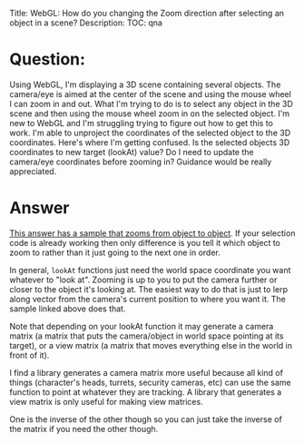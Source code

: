 Title: WebGL: How do you changing the Zoom direction after selecting an object in a scene?
Description:
TOC: qna

# Question:

Using WebGL, I'm displaying a 3D scene containing several objects.  The camera/eye is aimed at the center of the scene and using the mouse wheel I can zoom in and out.  What I'm trying to do is to select any object in the 3D scene and then using the mouse wheel zoom in on the selected object.  I'm new to WebGL and I'm struggling trying to figure out how to get this to work.  I'm able to unproject the coordinates of the selected object to the 3D coordinates.  Here's where I'm getting confused.  Is the selected objects 3D coordinates to new target (lookAt) value?  Do I need to update the camera/eye coordinates before zooming in?  Guidance would be really appreciated.

# Answer

[This answer has a sample that zooms from object to object](https://stackoverflow.com/questions/29353242/webgl-zooming-to-and-stopping-at-object-in-a-scene-in-webgl/29362951#29362951). If your selection code is already working then only difference is you tell it which object to zoom to rather than it just going to the next one in order.

In general, `lookAt` functions just need the world space coordinate you want whatever to "look at". Zooming is up to you to put the camera further or closer to the object it's looking at.  The easiest way to do that is just to lerp along vector from the camera's current position to where you want it. The sample linked above does that.

Note that depending on your lookAt function it may generate a camera matrix (a matrix that puts the camera/object in world space pointing at its target), or a view matrix (a matrix that moves everything else in the world in front of it).  

I find a library generates a camera matrix more useful because all kind of things (character's heads, turrets, security cameras, etc) can use the same function to point at whatever they are tracking. A library that generates a view matrix is only useful for making view matrices.

One is the inverse of the other though so you can just take the inverse of the matrix if you need the other though.

